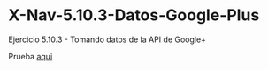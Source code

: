 # X-Nav-5.10.3-Datos-Google-Plus
Ejercicio 5.10.3 - Tomando datos de la API de Google+

Prueba <a href="https://scarro.github.io/X-Nav-5.10.3-Datos-Google-Plus">aqui</a>
